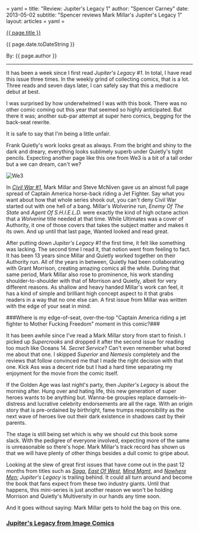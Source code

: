 = yaml =
title: "Review: Jupiter's Legacy 1"
author: "Spencer Carney"
date: 2013-05-02
subtitle: "Spencer reviews Mark Millar's Jupiter's Legacy 1"
layout: articles
= yaml =

<a href="{{ page.url }}" class='postTitleLink'><p class='postTitle'>{{ page.title }}</p></a>
<p class='postPublished'>{{ page.date.toDateString }}</p>
<p class='postAuthor'>By: {{ page.author }}</p>
<hr>

It has been a week since I first read *Jupiter's Legacy #1*. In total, I have read this issue three times. In the weekly grind of collecting comics, that is a lot. Three reads and seven days later, I can safely say that this a mediocre debut at best.  
  
I was surprised by how underwhelmed I was with this book. There was no other comic coming out this year that seemed so highly anticipated. But there it was; another sub-par attempt at super hero comics, begging for the back-seat rewrite.  
  
It is safe to say that I'm being a little unfair.  
  
Frank Quietly's work looks great as always. From the bright and shiny to the dark and dreary, everything looks sublimely superb under Quietly's tight pencils. Expecting another page like this one from We3 is a bit of a tall order but a we can dream, can't we?  
  
<img class='articlesImgCenter' src="http://www.crackcomicks.com/images/We3,-p06-&-07-CMYK@150dpi.jpg" title="We3" />
  
In [*Civil War #1*](http://www.amazon.com/gp/product/078512179X/ref=as_li_ss_tl?ie=UTF8&camp=1789&creative=390957&creativeASIN=078512179X&linkCode=as2&tag=indestart-20), Mark Millar and Steve McNiven gave us an almost full page spread of Captain America horse-back riding a Jet Fighter. Say what you want about how that whole series shook out, you can't deny Civil War started out with one hell of a bang. Millar's *Wolverine* run, *Enemy Of The State* and *Agent Of S.H.I.E.L.D.* were exactly the kind of high octane action that a *Wolverine* title needed at that time. While Ultimates was a cover of Authority, it one of those covers that takes the subject matter and makes it its own. And up until that last page, Wanted looked and read great.  
  
After putting down *Jupiter's Legacy #1* the first time, it felt like something was lacking. The second time I read it, that notion went from feeling to fact. It has been 13 years since Millar and Quietly worked together on their Authority run. All of the years in between, Quietly had been collaborating with Grant Morrison, creating amazing comics all the while. During that same period, Mark Millar also rose to prominence, his work standing shoulder-to-shoulder with that of Morrison and Quietly, albeit for very different reasons. As shallow and heavy handed Millar's work can feel, it has a kind of simple and brilliant high concept aspect to it that grabs readers in a way that no one else can. A first issue from Millar was written with the edge of your seat in mind.  
  
###Where is my edge-of-seat, over-the-top "Captain America riding a jet fighter to Mother Fucking Freedom" moment in this comic?###  
  
It has been awhile since I've read a Mark Millar story from start to finish. I picked up *Supercrooks* and dropped it after the second issue for reading too much like Oceans 14. *Secret Service*? Can't even remember what bored me about that one. I skipped *Superior* and *Nemesis* completely and the reviews that follow convinced me that I made the right decision with that one. Kick Ass was a decent ride but I had a hard time separating my enjoyment for the movie from the comic itself.  
  
If the Golden Age was last night's party, then *Jupiter's Legacy* is about the morning after. Hung over and hating life, this new generation of super heroes wants to be anything but. Wanna-be groupies replace damsels-in-distress and lucrative celebrity endorsements are all the rage. With an origin story that is pre-ordained by birthright, fame trumps responsibility as the next wave of heroes live out their dark existence in shadows cast by their parents.  
  
The stage is still being set which is why we should cut this book some slack. With the pedigree of everyone involved, expecting more of the same is unreasonable so there's hope. Mark Millar's track record has shown us that we will have plenty of other things besides a dull comic to gripe about.  
  
Looking at the slew of great first issues that have come out in the past 12 months from titles such as [*Saga*](http://www.amazon.com/gp/product/1607066017/ref=as_li_ss_tl?ie=UTF8&camp=1789&creative=390957&creativeASIN=1607066017&linkCode=as2&tag=indestart-20), [*East Of West*](http://www.comixology.com/East-of-West/comics-series/9854), [*Mind Mgmt*](http://www.amazon.com/gp/product/1595827978/ref=as_li_ss_tl?ie=UTF8&camp=1789&creative=390957&creativeASIN=1595827978&linkCode=as2&tag=indestart-20), and [*Nowhere Men*](http://www.comixology.com/Nowhere-Men/comics-series/9052); *Jupiter's Legacy* is trailing behind. It could all turn around and become the book that fans expect from these two industry giants. Until that happens, this mini-series is just another reason we won't be holding Morrison and Quietly's Multiversity in our hands any time soon.  
  
And it goes without saying: Mark Millar gets to hold the bag on this one.  
  
<h3><a href="http://www.imagecomics.com/comics/5497/Jupiters-Legacy-1-br-cover-A-Quitely">Jupiter's Legacy from Image Comics</a></h3>
